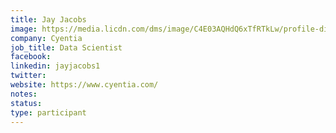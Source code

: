 ```yaml
---
title: Jay Jacobs
image: https://media.licdn.com/dms/image/C4E03AQHdQ6xTfRTkLw/profile-displayphoto-shrink_400_400/0/1516324058700?e=1703116800&v=beta&t=wxdVSy2YGHjwbKqBGL2YCYckNXTnHRJq4WSkIDkdXVI
company: Cyentia
job_title: Data Scientist
facebook:
linkedin: jayjacobs1
twitter: 
website: https://www.cyentia.com/
notes:
status: 
type: participant
---
```

